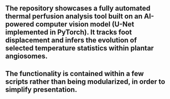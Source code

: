 ## The repository showcases a fully automated thermal perfusion analysis tool built on an AI-powered computer vision model (U-Net implemented in PyTorch). It tracks foot displacement and infers the evolution of selected temperature statistics within plantar angiosomes.

## The functionality is contained within a few scripts rather than being modularized, in order to simplify presentation.

   
